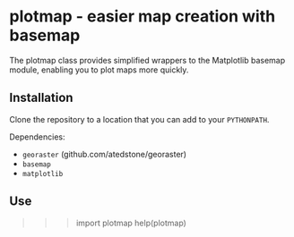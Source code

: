 # plotmap - easier map creation with basemap #

The plotmap class provides simplified wrappers to the Matplotlib basemap module, enabling you to plot maps more quickly.

## Installation ##
Clone the repository to a location that you can add to your `PYTHONPATH`.

Dependencies: 

- `georaster` (github.com/atedstone/georaster)
- `basemap`
- `matplotlib`

## Use ##
>>> import plotmap
>>> help(plotmap)
